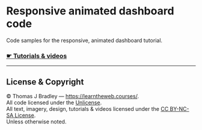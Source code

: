 # Responsive animated dashboard code

Code samples for the responsive, animated dashboard tutorial.

### [☛ Tutorials & videos](https://learntheweb.courses/topics/responsive-animated-dashboard/)

---

## License & Copyright

© Thomas J Bradley — <https://learntheweb.courses/>.<br>
All code licensed under the [Unlicense](UNLICENSE).<br>
All text, imagery, design, tutorials & videos licensed under the [CC BY-NC-SA License](http://creativecommons.org/licenses/by-nc-sa/4.0/).<br>
Unless otherwise noted.
